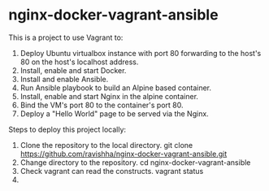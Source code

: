 # nginx-docker-vagrant-ansible
This is a project to use Vagrant to:
  1. Deploy Ubuntu virtualbox instance with port 80 forwarding to the host's 80 on the host's localhost address.
  2. Install, enable and start Docker.
  3. Install and enable Ansible.
  4. Run Ansible playbook to build an Alpine based container.
  5. Install, enable and start Nginx in the alpine container.
  6. Bind the VM's port 80 to the container's port 80.
  7. Deploy a "Hello World" page to be served via the Nginx.

Steps to deploy this project locally:
  1.  Clone the repository to the local directory.
      git clone https://github.com/ravishha/nginx-docker-vagrant-ansible.git
  2.  Change directory to the repository.
            cd nginx-docker-vagrant-ansible
  3.  Check vagrant can read the constructs.
            vagrant status
  4.  

